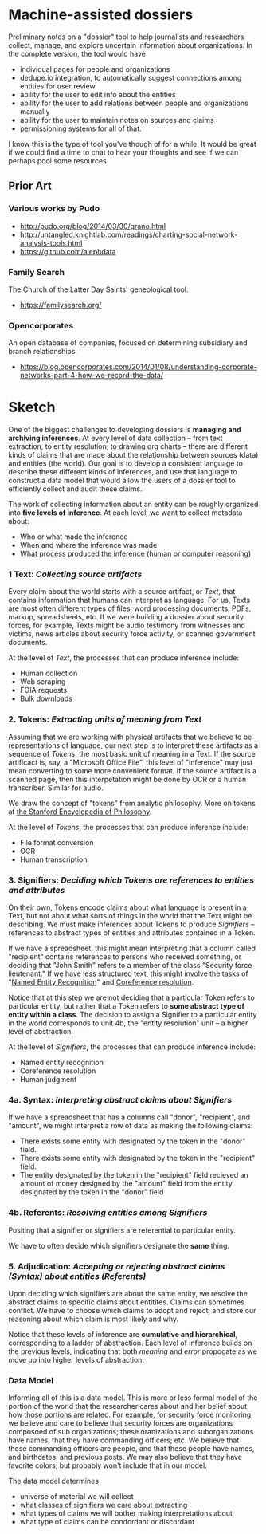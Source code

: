 # Machine-assisted dossiers

Preliminary notes on a "dossier" tool to help journalists and researchers collect, manage, and explore uncertain information about organizations. In the complete version, the tool would have

* individual pages for people and organizations
* dedupe.io integration, to automatically suggest connections among entities for user review
* ability for the user to edit info about the entities
* ability for the user to add relations between people and organizations manually
* ability for the user to maintain notes on sources and claims
* permissioning systems for all of that.

I know this is the type of tool you've though of for a while. It would be great if we could find a time to chat to hear your thoughts and see if we can perhaps pool some resources.


## Prior Art
### Various works by Pudo
- http://pudo.org/blog/2014/03/30/grano.html
- http://untangled.knightlab.com/readings/charting-social-network-analysis-tools.html
- https://github.com/alephdata


### Family Search

The Church of the Latter Day Saints' geneological tool.

- https://familysearch.org/


### Opencorporates

An open database of companies, focused on determining subsidiary and branch relationships.

- https://blog.opencorporates.com/2014/01/08/understanding-corporate-networks-part-4-how-we-record-the-data/

# Sketch

One of the biggest challenges to developing dossiers is **managing and archiving inferences**. At every level of data collection – from text extraction, to entity resolution, to drawing org charts – there are different kinds of claims that are made about the relationship between sources (data) and entities (the world). Our goal is to develop a consistent language to describe these different kinds of inferences, and use that language to construct a data model that would allow the users of a dossier tool to efficiently collect and audit these claims. 

The work of collecting information about an entity can be roughly organized into **five levels of inference**. At each level, we want to collect metadata about:

- Who or what made the inference
- When and where the inference was made
- What process produced the inference (human or computer reasoning)

### 1 Text: *Collecting source artifacts*

Every claim about the world starts with a source artifact, or *Text*, that contains information that humans can interpret as language. For us, Texts are most often different types of files: word processing documents, PDFs, markup, spreadsheets, etc. If we were building a dossier about security forces, for example, Texts might be audio testimony from witnesses and victims, news articles about security force activity, or scanned government documents.

At the level of *Text*, the processes that can produce inference include:

- Human collection
- Web scraping
- FOIA requests
- Bulk downloads

### 2. Tokens: *Extracting units of meaning from Text*

Assuming that we are working with physical artifacts that we believe to be representations of language, our next step is to interpret these artifacts as a sequence of *Tokens*, the most basic unit of meaning in a Text. If the source artificact is, say, a "Microsoft Office File", this level of "inference" may just mean converting to some more convenient format. If the source artifact is a scanned page, then this interpetation might be done by OCR or a human transcriber. Similar for audio.

We draw the concept of "tokens" from analytic philosophy. More on tokens at [the Stanford Encyclopedia of Philosophy](https://plato.stanford.edu/entries/types-tokens/#DisBetTypTok).

At the level of *Tokens*, the processes that can produce inference include:

- File format conversion
- OCR
- Human transcription

###  3. Signifiers: *Deciding which Tokens are references to entities and attributes*

On their own, Tokens encode claims about what language is present in a Text, but not about what sorts of things in the world that the Text might be describing. We must make inferences about Tokens to produce *Signifiers* – references to abstract types of entities and attributes contained in a Token.

If we have a spreadsheet, this might mean interpreting that a column called "recipient" contains references to persons who received something, or deciding that "John Smith" refers to a member of the class "Security force lieutenant." If we have less structured text, this might involve the tasks of "[Named Entity Recognition](https://en.wikipedia.org/wiki/Named-entity_recognition)" and [Coreference resolution](https://nlp.stanford.edu/projects/coref.shtml).

Notice that at this step we are not deciding that a particular Token refers to particular entity, but rather that a Token refers to **some abstract type of entity within a class**. The decision to assign a Signifier to a particular entity in the world corresponds to unit 4b, the "entity resolution" unit – a higher level of abstraction.

At the level of *Signifiers*, the processes that can produce inference include:

- Named entity recognition
- Coreference resolution
- Human judgment

### 4a. Syntax: *Interpreting abstract claims about Signifiers*

If we have a spreadsheet that has a columns call "donor", "recipient", and "amount", we might interpret a row of data as making the following claims:

- There exists some entity with designated by the token in the "donor" field.
- There exists some entity with designated by the token in the "recipient" field.
- The entity designated by the token in the "recipient" field recieved an amount of money designed by the "amount" field from the entity designated by the token in the "donor" field

### 4b. Referents: *Resolving entities among Signifiers* 

Positing that a signifier or signifiers are referential to particular entity.

We have to often decide which signifiers designate the **same** thing. 

### 5. Adjudication: *Accepting or rejecting abstract claims (Syntax) about entities (Referents)*

Upon deciding which signifiers are about the same entity, we resolve the abstract claims to specific claims about entitites. Claims can sometimes conflict. We have to choose which claims to adopt and reject, and store our reasoning about which claim is most likely and why.

Notice that these levels of inference are **cumulative and hierarchical**, corresponding to a ladder of abstraction. Each level of inference builds on the previous levels, indicating that both *meaning* and *error* propogate as we move up into higher levels of abstraction.

### Data Model
Informing all of this is a data model. This is more or less formal model of the portion of the world that the researcher cares about and her belief about how those portions are related. For example, for security force monitoring, we believe and care to believe that security forces are organizations composoed of sub organizations; these oranizations and suborganizations have names, that they have commanding officers; etc. We believe that those commanding officers are people, and that these people have names, and birthdates, and previous posts. We may also believe that they have favorite colors, but probably won't include that in our model.

The data model determines 

- universe of material we will collect
- what classes of signifiers we care about extracting
- what types of claims we will bother making interpretations about
- what type of claims can be condordant or discordant



